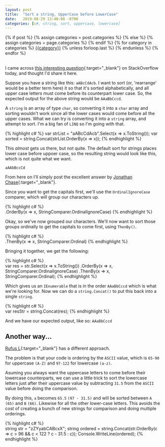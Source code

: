 ```yaml
---
layout: post
title:  "Sort a string, UpperCase before LowerCase"
date:   2019-08-29 13:48:00 -0700
categories: [c#, string, sort, uppercase, lowercase]
---
```

<div class="post-categories">
  {% if post %}
    {% assign categories = post.categories %}
  {% else %}
    {% assign categories = page.categories %}
  {% endif %}
  {% for category in categories %}
  <a href="{{site.baseurl}}/categories/#{{category|slugize}}">{{category}}</a>
  {% unless forloop.last %}&nbsp;{% endunless %}
  {% endfor %}
</div>
<br>

I came across [this interesting question](https://stackoverflow.com/questions/57716746/alphabetical-order-array-sort-doesnt-work-well?noredirect=1#comment101876508_57716746){:target="_blank"} on StackOverflow today, and thought I'd share it here.

Suppse you have a string like this: `aABcCdAcb`. I want to sort (or, 'rearrange' would be a better term here) it so that it's sorted alphabetically, and all upper case letters must come before its counterpart lower case. So, the expected output for the above string would be `AAaBbCccd`.

A `string` is an array of type `char`, so converting it into a `char` array and sorting wouldn't work since all the lower cases would come before all the upper cases. What we can try is converting it into a `string` array, and attempt to sort. I'm a big fan of `LINQ` so I'm going with that.

{% highlight c# %}
var strList = "aABcCdAcb".Select(x => x.ToString());
var sorted = string.Concat(strList.OrderBy(x => x));
{% endhighlight %}

This _almost_ gets us there, but not quite. The default sort for strings places lower case before uppoer case, so the resulting string would look like this, which is not quite what we want.

    aAAbBccCd
    
From here on I'll simply post the excellent answer by [Jonathan Chase](https://stackoverflow.com/users/5402620/jonathon-chase){:target="_blank"}.

Since you want to get the capitals first, we'll use the `OrdinalIgnoreCase` comparer, which will group our characters up.

{% highlight c# %}   
.OrderBy(x => x, StringComparer.OrdinalIgnoreCase)
{% endhighlight %}

Okay, so we've now grouped our characters. We'll now want to sort those groups ordinally to get the capitals to come first, using `ThenBy()`.

{% highlight c# %}   
.ThenBy(x => x, StringComparer.Ordinal)
{% endhighlight %}

Bringing it together, we get the following:

{% highlight c# %}   
var res = str.Select(x => x.ToString())
             .OrderBy(x => x, StringComparer.OrdinalIgnoreCase)
             .ThenBy(x => x, StringComparer.Ordinal);
{% endhighlight %}

Which gives us an `IEnumerable` that is in the order `AAaBbCccd` which is what we're looking for. Now we can do a `string.Concat()` to put this back into a single `string`.

{% highlight c# %}   
var resStr = string.Concat(res);
{% endhighlight %}

And we have our expected output, like so:
    `AAaBbCccd`


Another way...
--
[Rufus L](https://stackoverflow.com/users/2052655/rufus-l){:target="_blank"} has a different approach.

The problem is that your code is ordering by the `ASCII` value, which is `65-90` for uppercase `(A-Z)` and `97-122` for lowercase `(a-z)`.

Asuming you always want the uppercase letters to come before their lowercase counterparts, we can use a little trick to sort the lowercase letters just after their uppercase value by subtracting `31.5` from the `ASCII` value before doing the comparison.

By doing this, `a` becomes `65.5` `(97 - 31.5)` and will be sorted between `A` `(65)` and `B` `(66)`. Likewise for all the other lower-case letters. This avoids the cost of creating a bunch of new strings for comparison and doing multiple orderings.

{% highlight c# %}   
string str = "zZYyabCABcxX";
string ordered = string.Concat(str.OrderBy(c => c > 96 && c < 122 ? c - 31.5 : c));
Console.WriteLine(ordered);
{% endhighlight %}
